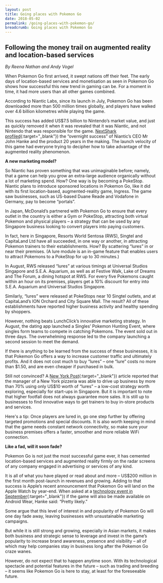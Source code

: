 ```yaml
---
layout: post
title: Going places with Pokemon Go
date: 2018-05-02
permalink: /going-places-with-pokemon-go/
breadcrumb: Going places with Pokemon Go
---
```


## Following the money trail on augmented reality and location-based services<br>

*By Reena Nathan and Andy Vogel*

When Pokemon Go first arrived, it swept nations off their feet. The early days of location-based services and monetisation as seen in Pokemon Go shows how successful this new trend in gaming can be. For a moment in time, it had more users than all other games combined.

According to Niantic Labs, since its launch in July, Pokemon Go has been downloaded more than 500 million times globally, and players have walked over 4.6 billion kilometres while playing the game.

This success has added US$7.5 billion to Nintendo’s market value, and just as quickly removed it when it was revealed that it was Niantic, and not Nintendo that was responsible for the game. [NextShark profiled](http://nextshark.com/john-hanke-niantic-pokemon-go-roger-hamilton/){:target="_blank"}) the “overnight success” of Niantic’s CEO Mr John Hanke and the product 20 years in the making. The launch velocity of this game had everyone trying to decipher how to take advantage of the augmented reality phenomenon.

**A new marketing model?**

So Niantic has proven something that was unimaginable before; namely, that a game can help you grow an extra-large audience organically without a lot of marketing spend. How? One way is by becoming a PokeStop. Niantic plans to introduce sponsored locations in Pokemon Go, like it did with its first location-based, augmented-reality game, Ingress. The game saw businesses, such as US-based Duane Reade and Vodafone in Germany, pay to become “portals”.

In Japan, McDonald’s partnered with Pokemon Go to ensure that every outlet in the country is either a Gym or PokeStop, attracting both virtual Pokemon and physical players – a strategy that can be used by any Singapore business looking to convert players into paying customers.

In fact, here in Singapore, Resorts World Sentosa (RWS), Singtel and CapitaLand Ltd have all succeeded, in one way or another, in attracting Pokemon trainers to their establishments. How? By scattering “lures” in or near their premises. (A lure module is an in-game feature that enables users to attract Pokemons to a PokeStop for up to 30 minutes.)

In August, RWS released “lures” at various timings at Universal Studios Singapore and S.E.A. Aquarium, as well as at Festive Walk, Lake of Dreams and The Forum, a dining hotspot at RWS. For every five Pokemons caught within an hour on its premises, players get a 10% discount for entry into S.E.A. Aquarium and Universal Studios Singapore.

Similarly, “lures” were released at PokeStops near 10 Singtel outlets, and at CapitaLand’s ION Orchard and City Square Mall. The result? All of these establishments have reported higher business activity and healthy spending by shoppers.

However, nothing beats LunchClick’s innovative marketing strategy. In August, the dating app launched a Singles’ Pokemon Hunting Event, where singles form teams to compete in catching Pokemons. The event sold out in three days. The overwhelming response led to the company launching a second session to meet the demand.

If there is anything to be learned from the success of these businesses, it is that Pokemon Go offers a way to increase customer traffic and ultimately profits. And it does not cost much to buy “lures” – one “lure” costs no more than $1.50, and are even cheaper if purchased in bulk.

Still not convinced? A [New York Post](http://nypost.com/2016/07/12/pokemania-runs-wild-through-city-causing-crime-accidents/?utm_campaign=SocialFlow&utm_source=NYPFacebook&utm_medium=SocialFlow&sr_share=facebook){:target="_blank"}) article reported that the manager of a New York pizzeria was able to drive up business by more than 70% using only US$10 worth of “lures” – a low-cost strategy worth exploring, especially for start-ups in Singapore. But it is important to note that higher footfall does not always guarantee more sales. It is still up to businesses to find innovative ways to get trainers to buy in-store products and services.

Here's a tip: Once players are lured in, go one step further by offering targeted promotions and special discounts. It is also worth keeping in mind that the game needs constant network connectivity, so make sure your business premises offers a faster, smoother and more reliable WiFi connection.

**Like a fad, will it soon fade?**

Pokemon Go is not just the most successful game ever, it has cemented location-based services and augmented reality firmly on the radar screens of any company engaged in advertising or services of any kind.

It is all of what you have played or read about and more – US$200 million in the first month post-launch in revenues and growing. Adding to that success is Apple’s recent announcement that Pokemon Go will land on the Apple Watch by year-end. When asked at a [technology event in September](https://www.cnet.com/news/pokemon-go-for-android-wear-watches-is-pretty-likely/){:target="_blank"}) if the game will also be made available on Android Wear, Hanke said: “Pretty likely.”

Some argue that this level of interest in and popularity of Pokemon Go will one day fade away, leaving businesses with unsustainable marketing campaigns.

But while it is still strong and growing, especially in Asian markets, it makes both business and strategic sense to leverage and invest in the game’s popularity to increase brand awareness, presence and visibility – all of which may help companies stay in business long after the Pokemon Go craze wanes.

 

However, do not expect that to happen anytime soon. With its technological spectacle and potential features in the future – such as trading and breeding – it seems like Pokemon Go is here to stay, at least for the foreseeable future.
